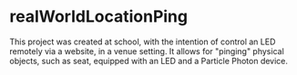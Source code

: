 # realWorldLocationPing

This project was created at school, with the intention of control an LED remotely via a website, in a venue setting. It allows for "pinging" physical objects, such as seat, equipped with an LED and a Particle Photon device.



